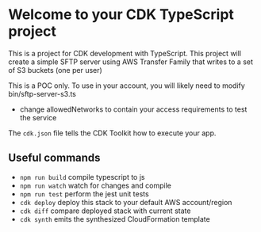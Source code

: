 # Welcome to your CDK TypeScript project

This is a project for CDK development with TypeScript. This project will
create a simple SFTP server using AWS Transfer Family that writes to
a set of S3 buckets (one per user)

This is a POC only. To use in your account, you will likely need to modify bin/sftp-server-s3.ts
 * change allowedNetworks to contain your access requirements to test the service

The `cdk.json` file tells the CDK Toolkit how to execute your app.

## Useful commands

* `npm run build`   compile typescript to js
* `npm run watch`   watch for changes and compile
* `npm run test`    perform the jest unit tests
* `cdk deploy`      deploy this stack to your default AWS account/region
* `cdk diff`        compare deployed stack with current state
* `cdk synth`       emits the synthesized CloudFormation template
